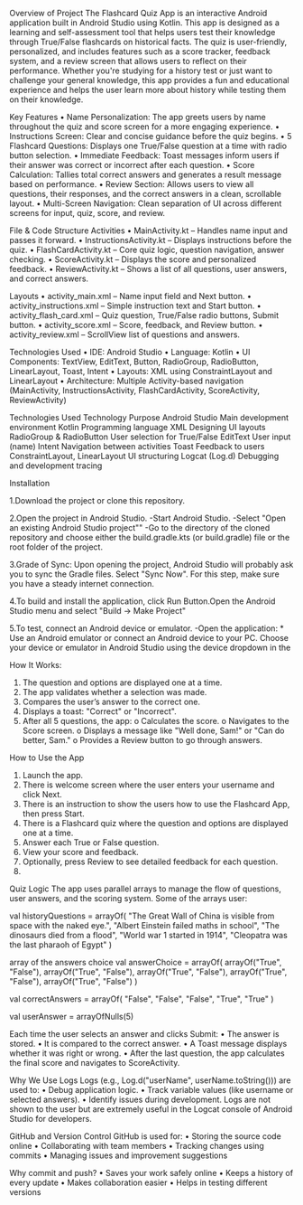 Overview of Project
The Flashcard Quiz App is an interactive Android application built in Android Studio using Kotlin. This app is designed as a learning and self-assessment tool that helps users test their knowledge through True/False flashcards on historical facts. The quiz is user-friendly, personalized, and includes features such as a score tracker, feedback system, and a review screen that allows users to reflect on their performance.
Whether you're studying for a history test or just want to challenge your general knowledge, this app provides a fun and educational experience and helps the user learn more about history while testing them on their knowledge.


Key Features
•	Name Personalization: The app greets users by name throughout the quiz and score screen for a more engaging experience.
•	Instructions Screen: Clear and concise guidance before the quiz begins.
•	5 Flashcard Questions: Displays one True/False question at a time with radio button selection.
•	Immediate Feedback: Toast messages inform users if their answer was correct or incorrect after each question.
•	Score Calculation: Tallies total correct answers and generates a result message based on performance.
•	Review Section: Allows users to view all questions, their responses, and the correct answers in a clean, scrollable layout.
•	Multi-Screen Navigation: Clean separation of UI across different screens for input, quiz, score, and review.


File & Code Structure
Activities
•	MainActivity.kt – Handles name input and passes it forward.
•	InstructionsActivity.kt – Displays instructions before the quiz.
•	FlashCardActivity.kt – Core quiz logic, question navigation, answer checking.
•	ScoreActivity.kt – Displays the score and personalized feedback.
•	ReviewActivity.kt – Shows a list of all questions, user answers, and correct answers.


Layouts
•	activity_main.xml – Name input field and Next button.
•	activity_instructions.xml – Simple instruction text and Start button.
•	activity_flash_card.xml – Quiz question, True/False radio buttons, Submit button.
•	activity_score.xml – Score, feedback, and Review button.
•	activity_review.xml – ScrollView list of questions and answers.


Technologies Used
•	IDE: Android Studio
•	Language: Kotlin
•	UI Components: TextView, EditText, Button, RadioGroup, RadioButton, LinearLayout, Toast, Intent
•	Layouts: XML using ConstraintLayout and LinearLayout
•	Architecture: Multiple Activity-based navigation (MainActivity, InstructionsActivity, FlashCardActivity, ScoreActivity, ReviewActivity)

Technologies Used
Technology                    	Purpose
Android Studio	                Main development environment
Kotlin                        	Programming language
XML                           	Designing UI layouts
RadioGroup & RadioButton      	User selection for True/False
EditText                      	User input (name)
Intent                        	Navigation between activities
Toast                          	Feedback to users
ConstraintLayout, LinearLayout	UI structuring
Logcat (Log.d)                 	Debugging and development tracing



Installation

1.Download the project or clone this repository.

2.Open the project in Android Studio. -Start Android Studio. -Select "Open an existing Android Studio project"" -Go to the directory of the cloned repository and choose either the build.gradle.kts (or build.gradle) file or the root folder of the project.

3.Grade of Sync: Upon opening the project, Android Studio will probably ask you to sync the Gradle files. Select "Sync Now". For this step, make sure you have a steady internet connection.

4.To build and install the application, click Run Button.Open the Android Studio menu and select "Build -> Make Project"

5.To test, connect an Android device or emulator. -Open the application: * Use an Android emulator or connect an Android device to your PC. Choose your device or emulator in Android Studio using the device dropdown in the


How It Works:
1.	The question and options are displayed one at a time.
2.	The app validates whether a selection was made.
3.	Compares the user’s answer to the correct one.
4.	Displays a toast: "Correct" or "Incorrect".
5.	After all 5 questions, the app:
o	Calculates the score.
o	Navigates to the Score screen.
o	Displays a message like "Well done, Sam!" or "Can do better, Sam."
o	Provides a Review button to go through answers.


How to Use the App
1.	Launch the app.
2.	There is welcome screen where the user enters your username and click Next.
3.	There is an instruction to show the users how to use the Flashcard App, then press Start.
4.	There is a Flashcard quiz where the question and options are displayed one at a time.
5.	Answer each True or False question.
6.	View your score and feedback.
7.	Optionally, press Review to see detailed feedback for each question.
8.	

Quiz Logic
The app uses parallel arrays to manage the flow of questions, user answers, and the scoring system.
Some of the arrays user: 

val historyQuestions = arrayOf(
    "The Great Wall of China is visible from space with the naked eye.",
    "Albert Einstein failed maths in school",
    "The dinosaurs died from a flood",
    "World war 1 started in 1914",
    "Cleopatra was the last pharaoh of Egypt"
)


array of the answers choice
 val answerChoice = arrayOf( 
arrayOf("True", "False"),
 arrayOf("True", "False"),
 arrayOf("True", "False"), 
arrayOf("True", "False"), 
arrayOf("True", "False")
 )
 

val correctAnswers = arrayOf(
"False", 
"False", 
"False", 
"True", 
"True"
)

val userAnswer = arrayOfNulls<String>(5)

Each time the user selects an answer and clicks Submit:
•	The answer is stored.
•	It is compared to the correct answer.
•	A Toast message displays whether it was right or wrong.
•	After the last question, the app calculates the final score and navigates to ScoreActivity.


Why We Use Logs
Logs (e.g., Log.d("userName", userName.toString())) are used to:
•	Debug application logic.
•	Track variable values (like username or selected answers).
•	Identify issues during development.
Logs are not shown to the user but are extremely useful in the Logcat console of Android Studio for developers.



GitHub and Version Control
GitHub is used for:
•	Storing the source code online
•	Collaborating with team members
•	Tracking changes using commits
•	Managing issues and improvement suggestions


Why commit and push?
•	Saves your work safely online
•	Keeps a history of every update
•	Makes collaboration easier
•	Helps in testing different versions

